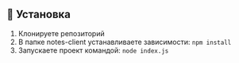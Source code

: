 ## :pushpin: Установка

1. Клонируете репозиторий
2. В папке notes-client устанавливаете зависимости: `npm install`
3. Запускаете проект командой: `node index.js`
